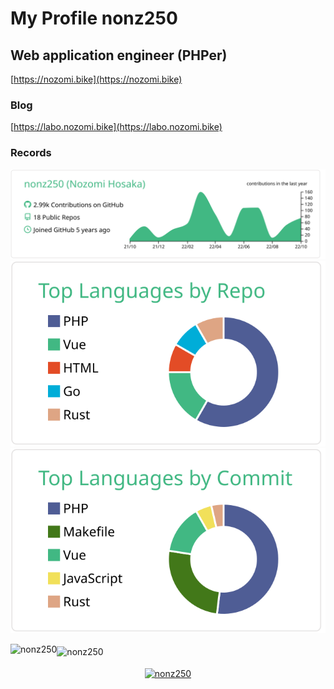 # My Profile nonz250

<!-- <p align="left"> <img src="https://komarev.com/ghpvc/?username=nonz250" alt="nonz250" /> </p> -->

## Web application engineer (PHPer)

[https://nozomi.bike](https://nozomi.bike)

### Blog

[https://labo.nozomi.bike](https://labo.nozomi.bike)

### Records

[![](https://raw.githubusercontent.com/nonz250/nonz250/master/profile-summary-card-output/vue/0-profile-details.svg)](https://github.com/vn7n24fzkq/github-profile-summary-cards)
[![](https://raw.githubusercontent.com/nonz250/nonz250/master/profile-summary-card-output/vue/1-repos-per-language.svg)](https://github.com/vn7n24fzkq/github-profile-summary-cards)
[![](https://raw.githubusercontent.com/nonz250/nonz250/master/profile-summary-card-output/vue/2-most-commit-language.svg)](https://github.com/vn7n24fzkq/github-profile-summary-cards)

<p style="margin-bottom: 1rem;"><img align="left" src="https://github-readme-stats.vercel.app/api/top-langs/?username=nonz250&layout=compact&hide=html" alt="nonz250" /></p>

<p style="margin-bottom: 1rem;"><img align="center" src="https://github-readme-stats.vercel.app/api?username=nonz250&show_icons=true" alt="nonz250" /></p>

<p align="center">
<a href="https://twitter.com/nonz250" target="blank"><img align="center" src="https://cdn.jsdelivr.net/npm/simple-icons@3.0.1/icons/twitter.svg" alt="nonz250" height="30" width="30" /></a>
</p>
